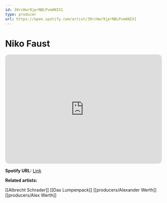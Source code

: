 ```yaml
---
id: 39rcHwr9jprNBLPvmANIX1
type: producer
url: https://open.spotify.com/artist/39rcHwr9jprNBLPvmANIX1
---
```

# Niko Faust

<iframe style="border-radius:12px" src="https://open.spotify.com/embed/artist/39rcHwr9jprNBLPvmANIX1" width="100%" height="352" frameBorder="0" allowfullscreen="" allow="autoplay; clipboard-write; encrypted-media; fullscreen; picture-in-picture" loading="lazy"></iframe>

**Spotify URL:** [Link](https://open.spotify.com/artist/39rcHwr9jprNBLPvmANIX1)

**Related artists:**

[[Albrecht Schrader]]
[[Das Lumpenpack]]
[[producers/Alexander Werth]]
[[producers/Alex Werth]]
